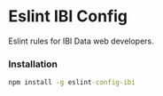 # Eslint IBI Config #

Eslint rules for IBI Data web developers.

### Installation ###

```cmd
npm install -g eslint-config-ibi
```